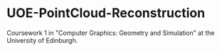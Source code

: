 # UOE-PointCloud-Reconstruction
Coursework 1 in "Computer Graphics: Geometry and Simulation" at the University of Edinburgh.
